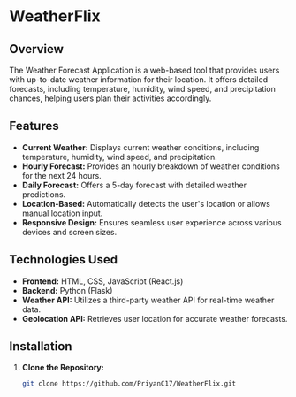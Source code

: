 # WeatherFlix
## Overview

The Weather Forecast Application is a web-based tool that provides users with up-to-date weather information for their location. It offers detailed forecasts, including temperature, humidity, wind speed, and precipitation chances, helping users plan their activities accordingly.

## Features

- **Current Weather:** Displays current weather conditions, including temperature, humidity, wind speed, and precipitation.
- **Hourly Forecast:** Provides an hourly breakdown of weather conditions for the next 24 hours.
- **Daily Forecast:** Offers a 5-day forecast with detailed weather predictions.
- **Location-Based:** Automatically detects the user's location or allows manual location input.
- **Responsive Design:** Ensures seamless user experience across various devices and screen sizes.

## Technologies Used

- **Frontend:** HTML, CSS, JavaScript (React.js)
- **Backend:** Python (Flask)
- **Weather API:** Utilizes a third-party weather API for real-time weather data.
- **Geolocation API:** Retrieves user location for accurate weather forecasts.

## Installation

1. **Clone the Repository:**
   ```bash
   git clone https://github.com/PriyanC17/WeatherFlix.git
